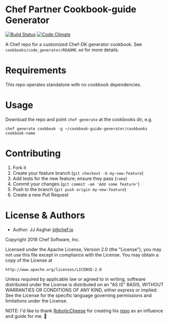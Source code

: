 Chef Partner Cookbook-guide Generator
===================
[![Build Status](http://img.shields.io/travis/chef-partners/cookbook-guide-generator.svg)][travis]
[![Code Climate](http://img.shields.io/codeclimate/github/chef-partners/cookbook-guide-generator.svg)][codeclimate]

[travis]: http://travis-ci.org/chef-partners/cookbook-guide-generator
[codeclimate]: https://codeclimate.com/github/chef-partners/cookbook-guide-generator

A Chef repo for a customized Chef-DK generator cookbook. See
`cookbooks/code_generator/README.md` for more details.

Requirements
============

This repo operates standalone with no cookbook dependencies.

Usage
=====

Download the repo and point `chef generate` at the cookbooks dir, e.g.

    chef generate cookbook -g ~/cookbook-guide-generator/cookbooks cookbook-name

Contributing
============

1. Fork it
2. Create your feature branch (`git checkout -b my-new-feature`)
3. Add tests for the new feature; ensure they pass (`rake`)
4. Commit your changes (`git commit -am 'Add some feature'`)
5. Push to the branch (`git push origin my-new-feature`)
6. Create a new Pull Request

License & Authors
=================

- Author: JJ Asghar <jj@chef.io>

Copyright 2016 Chef Software, Inc.

Licensed under the Apache License, Version 2.0 (the "License");
you may not use this file except in compliance with the License.
You may obtain a copy of the License at

    http://www.apache.org/licenses/LICENSE-2.0

Unless required by applicable law or agreed to in writing, software
distributed under the License is distributed on an "AS IS" BASIS,
WITHOUT WARRANTIES OR CONDITIONS OF ANY KIND, either express or implied.
See the License for the specific language governing permissions and
limitations under the License.

NOTE: I'd like to thank [RoboticCheese](https://github.com/RoboticCheese/) for creating his [repo](https://github.com/RoboticCheese/generator-chef-repo) as an influence and guide for me. :metal:
